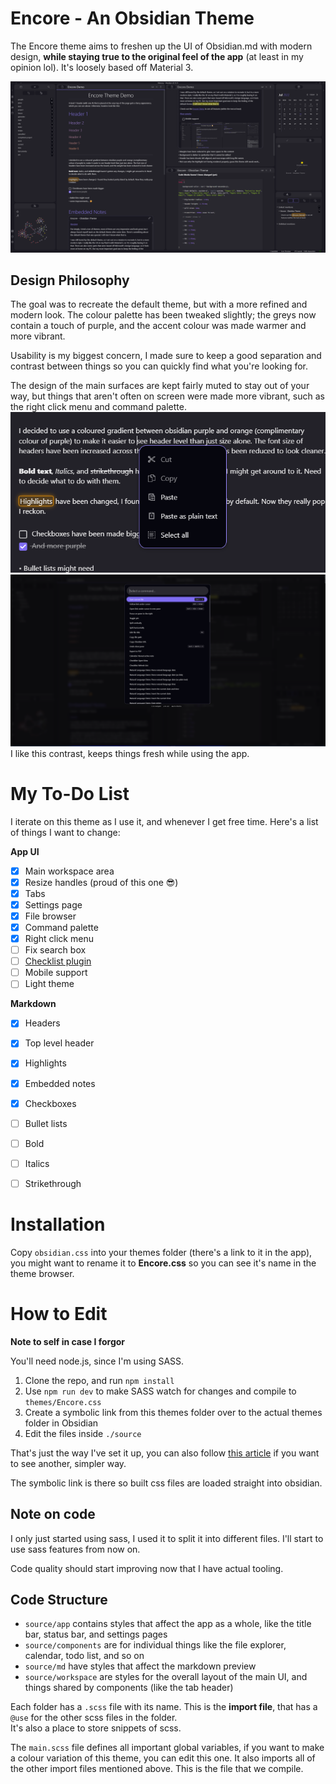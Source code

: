 # Encore - An Obsidian Theme
The Encore theme aims to freshen up the UI of Obsidian.md with modern design, **while staying true to the original feel of the app** (at least in my opinion lol). It's loosely based off Material 3.

![Preview of theme](images/promo-image.png)

## Design Philosophy
The goal was to recreate the default theme, but with a more refined and modern look.
The colour palette has been tweaked slightly; the greys now contain a touch of purple, and the accent colour was made warmer and more vibrant.

Usability is my biggest concern, I made sure to keep a good separation and contrast between things so you can quickly find what you're looking for.

The design of the main surfaces are kept fairly muted to stay out of your way,
but things that aren't often on screen were made more vibrant, such as the right click menu and command palette.
![Right click menu](images/right-click.png)
![Command palette](images/command-palette.png)
I like this contrast, keeps things fresh while using the app.

# My To-Do List
I iterate on this theme as I use it, and whenever I get free time.
Here's a list of things I want to change:

**App UI**
- [x] Main workspace area
- [x] Resize handles (proud of this one 😎)
- [x] Tabs
- [x] Settings page
- [x] File browser
- [x] Command palette
- [x] Right click menu
- [ ] Fix search box
- [ ] [Checklist plugin](https://github.com/delashum/obsidian-checklist-plugin)
- [ ] Mobile support
- [ ] Light theme

**Markdown**
- [x] Headers
- [x] Top level header
- [x] Highlights
- [x] Embedded notes
- [x] Checkboxes
- [ ] Bullet lists
- [ ] Bold
- [ ] Italics
- [ ] Strikethrough


# Installation
Copy `obsidian.css` into your themes folder (there's a link to it in the app), you might want to rename it to **Encore.css** so you can see it's name in the theme browser.

# How to Edit
**Note to self in case I forgor**

You'll need node.js, since I'm using SASS.

1. Clone the repo, and run `npm install`
2. Use `npm run dev` to make SASS watch for changes and compile to `themes/Encore.css`
3. Create a symbolic link from this themes folder over to the actual themes folder in Obsidian
4. Edit the files inside `./source`

That's just the way I've set it up, you can also follow [this article](https://publish.obsidian.md/hub/04+-+Guides%2C+Workflows%2C+%26+Courses/Guides/Want+some+Sass+with+your+obsidian+theme%E2%80%BD+here's+How+and+Why) if you want to see another, simpler way.

The symbolic link is there so built css files are loaded straight into obsidian.

## Note on code
I only just started using sass, I used it to split it into different files.
I'll start to use sass features from now on.

Code quality should start improving now that I have actual tooling.

## Code Structure

- `source/app` contains styles that affect the app as a whole, like the title bar, status bar, and settings pages
- `source/components` are for individual things like the file explorer, calendar, todo list, and so on
- `source/md` have styles that affect the markdown preview
- `source/workspace` are styles for the overall layout of the main UI, and things shared by components (like the tab header)

Each folder has a `.scss` file with its name. This is the **import file**, that has a `@use` for the other scss files in the folder.  
It's also a place to store snippets of scss.

The `main.scss` file defines all important global variables, if you want to make a colour variation of this theme, you can edit this one. It also imports all of the other import files mentioned above. This is the file that we compile.